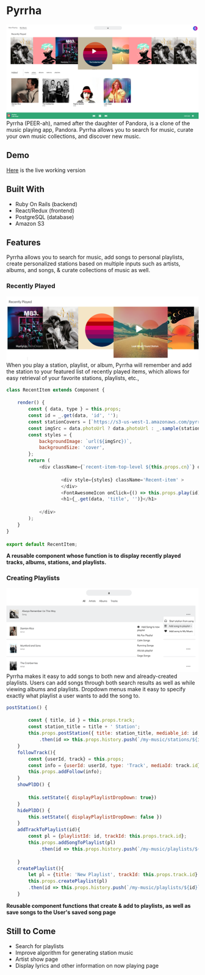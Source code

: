 # Pyrrha
 
![alt text](app/assets/images/readme_img1.png "Dashboard")
Pyrrha (PEER-ah), named after the daughter of Pandora, is a clone of the music playing app, Pandora. Pyrrha allows you to search for music, curate your own music collections, and discover new music.

## Demo
[Here](https://pyrrhaa.herokuapp.com/?#/login) is the live working version 

## Built With
* Ruby On Rails (backend)
* React/Redux (frontend)
* PostgreSQL (database)
* Amazon S3
## Features 
Pyrrha allows you to search for music, add songs to personal playlists, create personalized stations based on multiple inputs such as artists, albums, and songs, & curate collections of music as well.

### Recently Played
![alt text](app/assets/images/recently_played.png "Recently Played")
When you play a station, playlist, or album, Pyrrha will remember and add the station to your featured list of recently played items, which allows for easy retrieval of your favorite stations, playlists, etc., 
```javascript
class RecentItem extends Component {
    
    render() {
        const { data, type } = this.props;
        const id = _.get(data, 'id', '');
        const stationCovers = [`https://s3-us-west-1.amazonaws.com/pyrrha-dev/station_cover1.jpg`];
        const imgSrc = data.photoUrl ? data.photoUrl : _.sample(stationCovers);
        const styles = {
            backgroundImage: `url(${imgSrc})`,
            backgroundSize: 'cover',
        };
        return (
            <div className={`recent-item-top-level ${this.props.cn}`} onMouseOver={()=>this.props.selectRecent(this.props.index)}>
                
                    <div style={styles} className='Recent-item' >
                    </div>
                    <FontAwesomeIcon onClick={() => this.props.play(id)} className='play icon' icon={["fas", "play"]} />
                    <h1>{_.get(data, 'title', '')}</h1>
                
            </div>
        );
    }
}

export default RecentItem;
```
**A reusable component whose function is to display recently played tracks, albums, stations, and playlists.**
### Creating Playlists
![alt text](app/assets/images/create_playlist.png "Create Playlists")
Pyrrha makes it easy to add songs to both new and already-created playlists. Users can add songs through both search results as well as while viewing albums and playlists. Dropdown menus make it easy to specify exactly what playlist a user wants to add the song to.
```javascript
postStation() {

        const { title, id } = this.props.track;
        const station_title = title + ' Station';
        this.props.postStation({ title: station_title, mediable_id: id, mediable_type: 'Track' })
            .then(id => this.props.history.push(`/my-music/stations/${id}`));  
    }
    followTrack(){
        const {userId, track} = this.props;
        const info = {userId: userId, type: 'Track', mediaId: track.id}
        this.props.addFollow(info);
    }
    showPlDD() {
        
        this.setState({ displayPlaylistDropDown: true})
    }
    hidePlDD() {
        this.setState({ displayPlaylistDropDown: false })
    }
    addTrackToPlaylist(id){
        const pl = {playlistId: id, trackId: this.props.track.id};
        this.props.addSongToPlaylist(pl)
            .then(id => this.props.history.push(`/my-music/playlists/${id}`))

    }
    createPlaylist(){
        let pl = {title: 'New Playlist', trackId: this.props.track.id}
        this.props.createPlaylist(pl)
        .then(id => this.props.history.push(`/my-music/playlists/${id}`));
    }
```
**Reusable component functions that create & add to playlists, as well as save songs to the User's saved song page**
## Still to Come
* Search for playlists
* Improve algorithm for generating station music
* Artist show page
* Display lyrics and other information on now playing page
